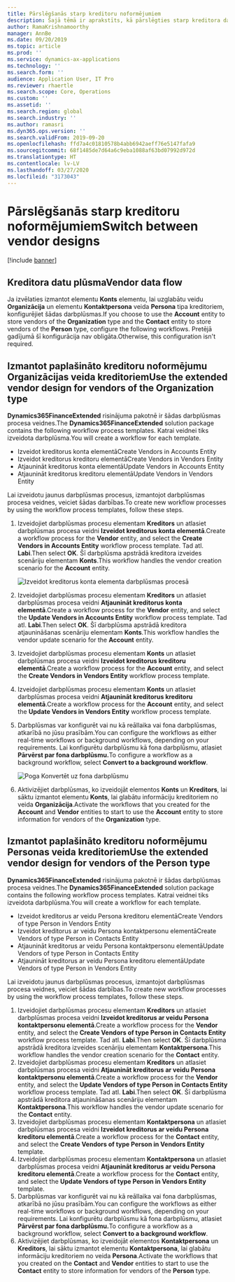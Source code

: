 ```yaml
---
title: Pārslēgšanās starp kreditoru noformējumiem
description: Šajā tēmā ir aprakstīts, kā pārslēgties starp kreditora datu integrāciju starp Finance and Operations programmām un Common Data Service.
author: RamaKrishnamoorthy
manager: AnnBe
ms.date: 09/20/2019
ms.topic: article
ms.prod: ''
ms.service: dynamics-ax-applications
ms.technology: ''
ms.search.form: ''
audience: Application User, IT Pro
ms.reviewer: rhaertle
ms.search.scope: Core, Operations
ms.custom: ''
ms.assetid: ''
ms.search.region: global
ms.search.industry: ''
ms.author: ramasri
ms.dyn365.ops.version: ''
ms.search.validFrom: 2019-09-20
ms.openlocfilehash: ffd7a4c01810578b4abb6942aeff76e5147fafa9
ms.sourcegitcommit: 68f1485de7d64a6c9eba1088af63bd07992d972d
ms.translationtype: HT
ms.contentlocale: lv-LV
ms.lasthandoff: 03/27/2020
ms.locfileid: "3173043"
---
```

# <a name="switch-between-vendor-designs"></a><span data-ttu-id="f4dc0-103">Pārslēgšanās starp kreditoru noformējumiem</span><span class="sxs-lookup"><span data-stu-id="f4dc0-103">Switch between vendor designs</span></span>

[!include [banner](../../includes/banner.md)]



## <a name="vendor-data-flow"></a><span data-ttu-id="f4dc0-104">Kreditora datu plūsma</span><span class="sxs-lookup"><span data-stu-id="f4dc0-104">Vendor data flow</span></span> 

<span data-ttu-id="f4dc0-105">Ja izvēlaties izmantot elementu **Konts** elementu, lai uzglabātu veidu **Organizācija** un elementu **Kontaktpersona** veida **Persona** tipa kreditoriem, konfigurējiet šādas darbplūsmas.</span><span class="sxs-lookup"><span data-stu-id="f4dc0-105">If you choose to use the **Account** entity to store vendors of the **Organization** type and the **Contact** entity to store vendors of the **Person** type, configure the following workflows.</span></span> <span data-ttu-id="f4dc0-106">Pretējā gadījumā šī konfigurācija nav obligāta.</span><span class="sxs-lookup"><span data-stu-id="f4dc0-106">Otherwise, this configuration isn't required.</span></span>

## <a name="use-the-extended-vendor-design-for-vendors-of-the-organization-type"></a><span data-ttu-id="f4dc0-107">Izmantot paplašināto kreditoru noformējumu Organizācijas veida kreditoriem</span><span class="sxs-lookup"><span data-stu-id="f4dc0-107">Use the extended vendor design for vendors of the Organization type</span></span>

<span data-ttu-id="f4dc0-108">**Dynamics365FinanceExtended** risinājuma pakotnē ir šādas darbplūsmas procesa veidnes.</span><span class="sxs-lookup"><span data-stu-id="f4dc0-108">The **Dynamics365FinanceExtended** solution package contains the following workflow process templates.</span></span> <span data-ttu-id="f4dc0-109">Katrai veidnei tiks izveidota darbplūsma.</span><span class="sxs-lookup"><span data-stu-id="f4dc0-109">You will create a workflow for each template.</span></span>

+ <span data-ttu-id="f4dc0-110">Izveidot kreditorus konta elementā</span><span class="sxs-lookup"><span data-stu-id="f4dc0-110">Create Vendors in Accounts Entity</span></span>
+ <span data-ttu-id="f4dc0-111">Izveidot kreditorus kreditoru elementā</span><span class="sxs-lookup"><span data-stu-id="f4dc0-111">Create Vendors in Vendors Entity</span></span>
+ <span data-ttu-id="f4dc0-112">Atjaunināt kreditorus konta elementā</span><span class="sxs-lookup"><span data-stu-id="f4dc0-112">Update Vendors in Accounts Entity</span></span>
+ <span data-ttu-id="f4dc0-113">Atjaunināt kreditorus kreditoru elementā</span><span class="sxs-lookup"><span data-stu-id="f4dc0-113">Update Vendors in Vendors Entity</span></span>

<span data-ttu-id="f4dc0-114">Lai izveidotu jaunus darbplūsmas procesus, izmantojot darbplūsmas procesa veidnes, veiciet šādas darbības.</span><span class="sxs-lookup"><span data-stu-id="f4dc0-114">To create new workflow processes by using the workflow process templates, follow these steps.</span></span>

1. <span data-ttu-id="f4dc0-115">Izveidojiet darbplūsmas procesu elementam **Kreditors** un atlasiet darbplūsmas procesa veidni **Izveidot kreditorus konta elementā**.</span><span class="sxs-lookup"><span data-stu-id="f4dc0-115">Create a workflow process for the **Vendor** entity, and select the **Create Vendors in Accounts Entity** workflow process template.</span></span> <span data-ttu-id="f4dc0-116">Tad atl. **Labi**.</span><span class="sxs-lookup"><span data-stu-id="f4dc0-116">Then select **OK**.</span></span> <span data-ttu-id="f4dc0-117">Šī darbplūsma apstrādā kreditora izveides scenāriju elementam **Konts**.</span><span class="sxs-lookup"><span data-stu-id="f4dc0-117">This workflow handles the vendor creation scenario for the **Account** entity.</span></span>

    ![Izveidot kreditorus konta elementa darbplūsmas procesā](media/create_process.png)

2. <span data-ttu-id="f4dc0-119">Izveidojiet darbplūsmas procesu elementam **Kreditors** un atlasiet darbplūsmas procesa veidni **Atjaunināt kreditorus konta elementā**.</span><span class="sxs-lookup"><span data-stu-id="f4dc0-119">Create a workflow process for the **Vendor** entity, and select the **Update Vendors in Accounts Entity** workflow process template.</span></span> <span data-ttu-id="f4dc0-120">Tad atl. **Labi**.</span><span class="sxs-lookup"><span data-stu-id="f4dc0-120">Then select **OK**.</span></span> <span data-ttu-id="f4dc0-121">Šī darbplūsma apstrādā kreditora atjaunināšanas scenāriju elementam **Konts**.</span><span class="sxs-lookup"><span data-stu-id="f4dc0-121">This workflow handles the vendor update scenario for the **Account** entity.</span></span>
3. <span data-ttu-id="f4dc0-122">Izveidojiet darbplūsmas procesu elementam **Konts** un atlasiet darbplūsmas procesa veidni **Izveidot kreditorus kreditoru elementā**.</span><span class="sxs-lookup"><span data-stu-id="f4dc0-122">Create a workflow process for the **Account** entity, and select the **Create Vendors in Vendors Entity** workflow process template.</span></span>
4. <span data-ttu-id="f4dc0-123">Izveidojiet darbplūsmas procesu elementam **Konts** un atlasiet darbplūsmas procesa veidni **Atjaunināt kreditorus kreditoru elementā**.</span><span class="sxs-lookup"><span data-stu-id="f4dc0-123">Create a workflow process for the **Account** entity, and select the **Update Vendors in Vendors Entity** workflow process template.</span></span>
5. <span data-ttu-id="f4dc0-124">Darbplūsmas var konfigurēt vai nu kā reāllaika vai fona darbplūsmas, atkarībā no jūsu prasībām.</span><span class="sxs-lookup"><span data-stu-id="f4dc0-124">You can configure the workflows as either real-time workflows or background workflows, depending on your requirements.</span></span> <span data-ttu-id="f4dc0-125">Lai konfigurētu darbplūsmu kā fona darbplūsmu, atlasiet **Pārvērst par fona darbplūsmu.**</span><span class="sxs-lookup"><span data-stu-id="f4dc0-125">To configure a workflow as a background workflow, select **Convert to a background workflow**.</span></span>

    ![Poga Konvertēt uz fona darbplūsmu](media/background_workflow.png)

6. <span data-ttu-id="f4dc0-127">Aktivizējiet darbplūsmas, ko izveidojāt elementos **Konts** un **Kreditors**, lai sāktu izmantot elementu **Konts**, lai glabātu informāciju kreditoriem no veida **Organizācija**.</span><span class="sxs-lookup"><span data-stu-id="f4dc0-127">Activate the workflows that you created for the **Account** and **Vendor** entities to start to use the **Account** entity to store information for vendors of the **Organization** type.</span></span>

## <a name="use-the-extended-vendor-design-for-vendors-of-the-person-type"></a><span data-ttu-id="f4dc0-128">Izmantot paplašināto kreditoru noformējumu Personas veida kreditoriem</span><span class="sxs-lookup"><span data-stu-id="f4dc0-128">Use the extended vendor design for vendors of the Person type</span></span>

<span data-ttu-id="f4dc0-129">**Dynamics365FinanceExtended** risinājuma pakotnē ir šādas darbplūsmas procesa veidnes.</span><span class="sxs-lookup"><span data-stu-id="f4dc0-129">The **Dynamics365FinanceExtended** solution package contains the following workflow process templates.</span></span> <span data-ttu-id="f4dc0-130">Katrai veidnei tiks izveidota darbplūsma.</span><span class="sxs-lookup"><span data-stu-id="f4dc0-130">You will create a workflow for each template.</span></span>

+ <span data-ttu-id="f4dc0-131">Izveidot kreditorus ar veidu Persona kreditoru elementā</span><span class="sxs-lookup"><span data-stu-id="f4dc0-131">Create Vendors of type Person in Vendors Entity</span></span>
+ <span data-ttu-id="f4dc0-132">Izveidot kreditorus ar veidu Persona kontaktpersonu elementā</span><span class="sxs-lookup"><span data-stu-id="f4dc0-132">Create Vendors of type Person in Contacts Entity</span></span>
+ <span data-ttu-id="f4dc0-133">Atjaunināt kreditorus ar veidu Persona kontaktpersonu elementā</span><span class="sxs-lookup"><span data-stu-id="f4dc0-133">Update Vendors of type Person in Contacts Entity</span></span>
+ <span data-ttu-id="f4dc0-134">Atjaunināt kreditorus ar veidu Persona kreditoru elementā</span><span class="sxs-lookup"><span data-stu-id="f4dc0-134">Update Vendors of type Person in Vendors Entity</span></span>

<span data-ttu-id="f4dc0-135">Lai izveidotu jaunus darbplūsmas procesus, izmantojot darbplūsmas procesa veidnes, veiciet šādas darbības.</span><span class="sxs-lookup"><span data-stu-id="f4dc0-135">To create new workflow processes by using the workflow process templates, follow these steps.</span></span>

1. <span data-ttu-id="f4dc0-136">Izveidojiet darbplūsmas procesu elementam **Kreditors** un atlasiet darbplūsmas procesa veidni **Izveidot kreditorus ar veidu Persona kontaktpersonu elementā**.</span><span class="sxs-lookup"><span data-stu-id="f4dc0-136">Create a workflow process for the **Vendor** entity, and select the **Create Vendors of type Person in Contacts Entity** workflow process template.</span></span> <span data-ttu-id="f4dc0-137">Tad atl. **Labi**.</span><span class="sxs-lookup"><span data-stu-id="f4dc0-137">Then select **OK**.</span></span> <span data-ttu-id="f4dc0-138">Šī darbplūsma apstrādā kreditora izveides scenāriju elementam **Kontaktpersona**.</span><span class="sxs-lookup"><span data-stu-id="f4dc0-138">This workflow handles the vendor creation scenario for the **Contact** entity.</span></span>
2. <span data-ttu-id="f4dc0-139">Izveidojiet darbplūsmas procesu elementam **Kreditors** un atlasiet darbplūsmas procesa veidni **Atjaunināt kreditorus ar veidu Persona kontaktpersonu elementā**.</span><span class="sxs-lookup"><span data-stu-id="f4dc0-139">Create a workflow process for the **Vendor** entity, and select the **Update Vendors of type Person in Contacts Entity** workflow process template.</span></span> <span data-ttu-id="f4dc0-140">Tad atl. **Labi**.</span><span class="sxs-lookup"><span data-stu-id="f4dc0-140">Then select **OK**.</span></span> <span data-ttu-id="f4dc0-141">Šī darbplūsma apstrādā kreditora atjaunināšanas scenāriju elementam **Kontaktpersona**.</span><span class="sxs-lookup"><span data-stu-id="f4dc0-141">This workflow handles the vendor update scenario for the **Contact** entity.</span></span>
3. <span data-ttu-id="f4dc0-142">Izveidojiet darbplūsmas procesu elementam **Kontaktpersona** un atlasiet darbplūsmas procesa veidni **Izveidot kreditorus ar veidu Persona kreditoru elementā**.</span><span class="sxs-lookup"><span data-stu-id="f4dc0-142">Create a workflow process for the **Contact** entity, and select the **Create Vendors of type Person in Vendors Entity** template.</span></span>
4. <span data-ttu-id="f4dc0-143">Izveidojiet darbplūsmas procesu elementam **Kontaktpersona** un atlasiet darbplūsmas procesa veidni **Atjaunināt kreditorus ar veidu Persona kreditoru elementā**.</span><span class="sxs-lookup"><span data-stu-id="f4dc0-143">Create a workflow process for the **Contact** entity, and select the **Update Vendors of type Person in Vendors Entity** template.</span></span>
5. <span data-ttu-id="f4dc0-144">Darbplūsmas var konfigurēt vai nu kā reāllaika vai fona darbplūsmas, atkarībā no jūsu prasībām.</span><span class="sxs-lookup"><span data-stu-id="f4dc0-144">You can configure the workflows as either real-time workflows or background workflows, depending on your requirements.</span></span> <span data-ttu-id="f4dc0-145">Lai konfigurētu darbplūsmu kā fona darbplūsmu, atlasiet **Pārvērst par fona darbplūsmu.**</span><span class="sxs-lookup"><span data-stu-id="f4dc0-145">To configure a workflow as a background workflow, select **Convert to a background workflow**.</span></span>
6. <span data-ttu-id="f4dc0-146">Aktivizējiet darbplūsmas, ko izveidojāt elementos **Kontaktpersona** un **Kreditors**, lai sāktu izmantot elementu **Kontaktpersona**, lai glabātu informāciju kreditoriem no veida **Persona**.</span><span class="sxs-lookup"><span data-stu-id="f4dc0-146">Activate the workflows that you created on the **Contact** and **Vendor** entities to start to use the **Contact** entity to store information for vendors of the **Person** type.</span></span>

